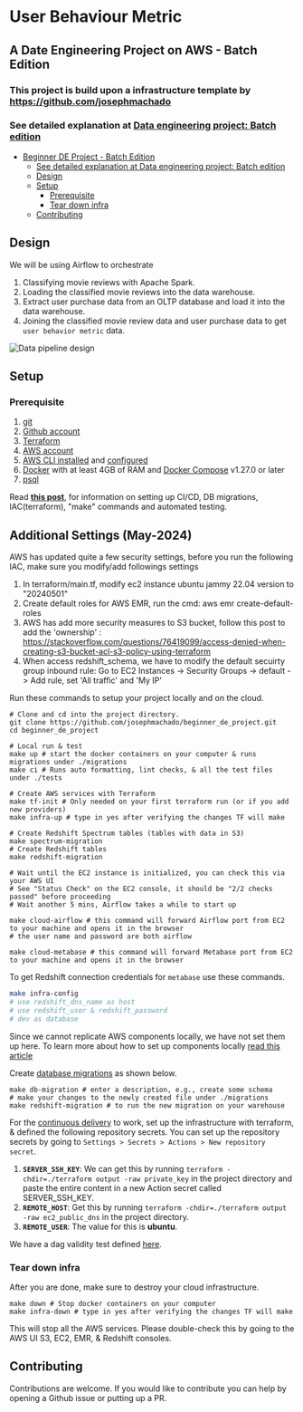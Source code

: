 # User Behaviour Metric

## A Date Engineering Project on AWS - Batch Edition

### This project is build upon a infrastructure template by https://github.com/josephmachado

### See detailed explanation at [Data engineering project: Batch edition](https://www.startdataengineering.com/post/data-engineering-project-for-beginners-batch-edition)

- [Beginner DE Project - Batch Edition](#beginner-de-project---batch-edition)
    - [See detailed explanation at Data engineering project: Batch edition](#see-detailed-explanation-at-data-engineering-project-batch-edition)
  - [Design](#design)
  - [Setup](#setup)
    - [Prerequisite](#prerequisite)
    - [Tear down infra](#tear-down-infra)
  - [Contributing](#contributing)

## Design

We will be using Airflow to orchestrate

1. Classifying movie reviews with Apache Spark.
2. Loading the classified movie reviews into the data warehouse.
3. Extract user purchase data from an OLTP database and load it into the data warehouse.
4. Joining the classified movie review data and user purchase data to get `user behavior metric` data.

![Data pipeline design](assets/images/de_proj_design.png)

## Setup

### Prerequisite

1. [git](https://git-scm.com/book/en/v2/Getting-Started-Installing-Git)
2. [Github account](https://github.com/)
3. [Terraform](https://learn.hashicorp.com/tutorials/terraform/install-cli) 
4. [AWS account](https://aws.amazon.com/) 
5. [AWS CLI installed](https://docs.aws.amazon.com/cli/latest/userguide/install-cliv2.html) and [configured](https://docs.aws.amazon.com/cli/latest/userguide/cli-chap-configure.html)
6. [Docker](https://docs.docker.com/engine/install/) with at least 4GB of RAM and [Docker Compose](https://docs.docker.com/compose/install/) v1.27.0 or later
7. [psql](https://blog.timescale.com/tutorials/how-to-install-psql-on-mac-ubuntu-debian-windows/)

Read **[this post](https://www.startdataengineering.com/post/data-engineering-projects-with-free-template/)**, for information on setting up CI/CD, DB migrations, IAC(terraform), "make" commands and automated testing.

## Additional Settings (May-2024)
AWS has updated quite a few security settings, before you run the following IAC, make sure you modify/add followings settings

1. In terraform/main.tf, modify ec2 instance ubuntu jammy 22.04 version to "20240501"
2. Create default roles for AWS EMR, run the cmd: aws emr create-default-roles
3. AWS has add more security measures to S3 bucket, follow this post to add the 'ownership' : https://stackoverflow.com/questions/76419099/access-denied-when-creating-s3-bucket-acl-s3-policy-using-terraform
5. When access redshift_schema, we have to modify the default secuirty group inbound rule: Go to EC2 Instances -> Security Groups -> default -> Add rule, set 'All traffic' and 'My IP'

Run these commands to setup your project locally and on the cloud.

```shell
# Clone and cd into the project directory.
git clone https://github.com/josephmachado/beginner_de_project.git
cd beginner_de_project

# Local run & test
make up # start the docker containers on your computer & runs migrations under ./migrations
make ci # Runs auto formatting, lint checks, & all the test files under ./tests

# Create AWS services with Terraform
make tf-init # Only needed on your first terraform run (or if you add new providers)
make infra-up # type in yes after verifying the changes TF will make

# Create Redshift Spectrum tables (tables with data in S3)
make spectrum-migration
# Create Redshift tables
make redshift-migration

# Wait until the EC2 instance is initialized, you can check this via your AWS UI
# See "Status Check" on the EC2 console, it should be "2/2 checks passed" before proceeding
# Wait another 5 mins, Airflow takes a while to start up

make cloud-airflow # this command will forward Airflow port from EC2 to your machine and opens it in the browser
# the user name and password are both airflow

make cloud-metabase # this command will forward Metabase port from EC2 to your machine and opens it in the browser
```

To get Redshift connection credentials for `metabase`  use these commands.

```bash
make infra-config
# use redshift_dns_name as host
# use redshift_user & redshift_password
# dev as database
```

Since we cannot replicate AWS components locally, we have not set them up here. To learn more about how to set up components locally [read this article](https://www.startdataengineering.com/post/setting-up-e2e-tests/)

Create [database migrations](https://www.startdataengineering.com/post/data-engineering-projects-with-free-template/#43-database-migrations) as shown below.

```shell
make db-migration # enter a description, e.g., create some schema
# make your changes to the newly created file under ./migrations
make redshift-migration # to run the new migration on your warehouse
```

For the [continuous delivery](https://github.com/josephmachado/beginner_de_project/blob/master/.github/workflows/cd.yml) to work, set up the infrastructure with terraform, & defined the following repository secrets. You can set up the repository secrets by going to `Settings > Secrets > Actions > New repository secret`.

1. **`SERVER_SSH_KEY`**: We can get this by running `terraform -chdir=./terraform output -raw private_key` in the project directory and paste the entire content in a new Action secret called SERVER_SSH_KEY.
2. **`REMOTE_HOST`**: Get this by running `terraform -chdir=./terraform output -raw ec2_public_dns` in the project directory.
3. **`REMOTE_USER`**: The value for this is **ubuntu**.

We have a dag validity test defined [here](test/dag/test_dag_validity.py).

### Tear down infra

After you are done, make sure to destroy your cloud infrastructure.

```shell
make down # Stop docker containers on your computer
make infra-down # type in yes after verifying the changes TF will make
```

This will stop all the AWS services. Please double-check this by going to the AWS UI S3, EC2, EMR, & Redshift consoles.

## Contributing

Contributions are welcome. If you would like to contribute you can help by opening a Github issue or putting up a PR.

